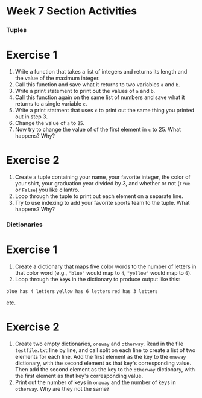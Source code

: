 # Week 7 Section Activities

### Tuples

# Exercise 1
1. Write a function that takes a list of integers and returns its length and the value of the maximum integer.
2. Call this function and save what it returns to two variables `a` and `b`.
3. Write a print statement to print out the values of `a` and `b`.
4. Call this function again on the same list of numbers and save what it returns to a single variable `c`.
5. Write a print statment that uses `c` to print out the same thing you printed out in step 3.
6. Change the value of `a` to `25`.
7. Now try to change the value of of the first element in `c` to 25. What happens? Why? 

# Exercise 2
1. Create a tuple containing your name, your favorite integer, the color of your shirt, your graduation year divided by 3, and whether or not (`True` or `False`) you like cilantro.
2. Loop through the tuple to print out each element on a separate line.
3. Try to use indexing to add your favorite sports team to the tuple. What happens? Why?

### Dictionaries

# Exercise 1
1. Create a dictionary that maps five color words to the number of letters in that color word (e.g., `"blue"` would map to `4`, `"yellow"` would map to `6`).
2. Loop through the **`keys`** in the dictionary to produce output like this:

`blue has 4 letters`
`yellow has 6 letters`
`red has 3 letters`

etc.


# Exercise 2
1. Create two empty dictionaries, `oneway` and `otherway`. Read in the file `testfile.txt` line by line, and call split on each line to create a list of two elements for each line. Add the first element as the key to the `oneway` dictionary, with the second element as that key's corresponding value. Then add the second element as the key to the `otherway` dictionary, with the first element as that key's corresponding value.
2. Print out the number of keys in `oneway` and the number of keys in `otherway`. Why are they not the same?
 

